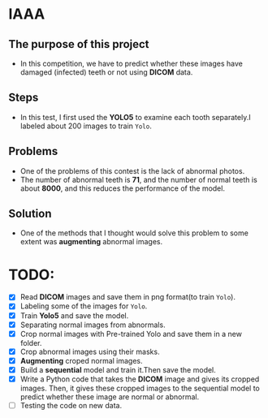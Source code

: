 # IAAA

## The purpose of this project
- In this competition, we have to predict whether these images have damaged (infected) teeth or not using **DICOM** data.
## Steps
- In this test, I first used the **YOLO5** to examine each tooth separately.I labeled about 200 images to train `Yolo`.
## Problems
- One of the problems of this contest is the lack of abnormal photos.
- The number of abnormal teeth is **71**, and the number of normal teeth is about **8000**, and this reduces the performance of the model.
## Solution
- One of the methods that I thought would solve this problem to some extent was **augmenting** abnormal images.


# TODO:
- [x] Read **DICOM** images and save them in png format(to train `Yolo`).
- [x] Labeling some of the images for `Yolo`.
- [x] Train **Yolo5** and save the model.
- [x] Separating normal images from abnormals.
- [x] Crop normal images with Pre-trained Yolo and save them in a new folder.
- [x] Crop abnormal images using their masks.
- [x] **Augmenting** croped normal images.
- [x] Build a **sequential** model and train it.Then save the model.
- [x] Write a Python code that takes the **DICOM** image and gives its cropped images. Then, it gives these cropped images to the sequential model to predict whether these image are normal or abnormal.
- [ ] Testing the code on new data.
